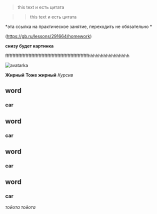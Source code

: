 >this text и есть цитата

>>this text и есть цитата

*эта ссылка на практическое занятие, переходить не обязательно *

(https://gb.ru/lessons/291664/homework)


**снизу будет картинка**

fffffffffffffffffffffffffffffffffffffffffffffffffffffffffhhhhhhhhhhhhhhhh

![avatarka](https://auctions.c.yimg.jp/images.auctions.yahoo.co.jp/image/dr000/auc0510/users/61b9fb41fab22e8dd0e5441cc2acb80024595b55/i-img1000x583-1571896667pmalh61227.jpg)

__Жирный__
**Тоже жирный**
*Курсив*

## word
### car
## word
### car
## word
### car
## word
### car
*тойота*
*тойота*
